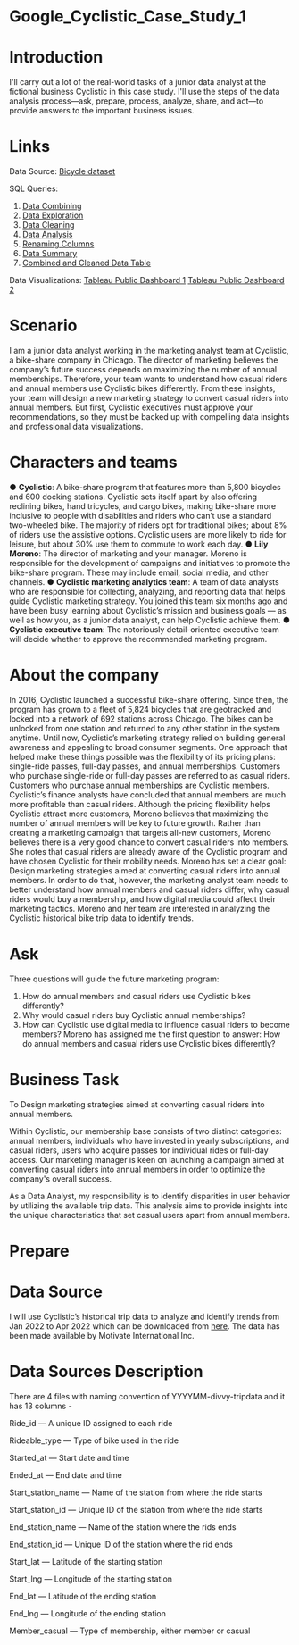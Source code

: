 # Google_Cyclistic_Case_Study_1

# Introduction

I'll carry out a lot of the real-world tasks of a junior data analyst at the fictional business Cyclistic in this case study. I'll use the steps of the data analysis process—ask, prepare, process, analyze, share, and act—to provide answers to the important business issues.

# Links

Data Source: [Bicycle dataset](https://divvy-tripdata.s3.amazonaws.com/index.html)

SQL Queries:
01. [Data Combining](https://console.cloud.google.com/bigquery?sq=979731993765:809146a2da314d4db49d768dd9f77685&project=case-study-1-398516)
02. [Data Exploration](https://console.cloud.google.com/bigquery?sq=979731993765:f1b45c581c724d679d7f2c32296eab7e&project=case-study-1-398516)
03. [Data Cleaning](https://console.cloud.google.com/bigquery?sq=979731993765:45fe7bf71e6a4e37986b37f02296cbae&project=case-study-1-398516)
04. [Data Analysis](https://console.cloud.google.com/bigquery?sq=979731993765:3a0d1911df064b9d93afe17dcabbe96d&project=case-study-1-398516&ws=!1m4!1m3!8m2!1s979731993765!2s3a0d1911df064b9d93afe17dcabbe96d)
05. [Renaming Columns](https://console.cloud.google.com/bigquery?sq=979731993765:e406e862513b4307ab61db82c02bf870&project=case-study-1-398516)
06. [Data Summary](https://console.cloud.google.com/bigquery?sq=979731993765:e4fb4faaa309402fa85465a0353fd921&project=case-study-1-398516)
07. [Combined and Cleaned Data Table ](https://console.cloud.google.com/bigquery?sq=979731993765:3dbf9cf298a64b18bfe1d310a89850a0&project=case-study-1-398516)

Data Visualizations: [Tableau Public Dashboard 1](https://public.tableau.com/authoring/GOOGLE_CASE_STUDY_1/Sheet1/Bike_Rides_Dashboard_1#1)
                     [Tableau Public Dashboard 2](https://public.tableau.com/authoring/GOOGLE_CASE_STUDY_1/Sheet1/Bike_Rides_Dashboard_2#1)
# Scenario

I am a junior data analyst working in the marketing analyst team at Cyclistic, a bike-share company in Chicago. The director of
marketing believes the company’s future success depends on maximizing the number of annual memberships. Therefore, your
team wants to understand how casual riders and annual members use Cyclistic bikes differently. From these insights, your team will
design a new marketing strategy to convert casual riders into annual members. But first, Cyclistic executives must approve your
recommendations, so they must be backed up with compelling data insights and professional data visualizations.

# Characters and teams

● **Cyclistic**: A bike-share program that features more than 5,800 bicycles and 600 docking stations. Cyclistic sets itself apart
by also offering reclining bikes, hand tricycles, and cargo bikes, making bike-share more inclusive to people with disabilities
and riders who can’t use a standard two-wheeled bike. The majority of riders opt for traditional bikes; about 8% of riders use
the assistive options. Cyclistic users are more likely to ride for leisure, but about 30% use them to commute to work each
day.
● **Lily Moreno**: The director of marketing and your manager. Moreno is responsible for the development of campaigns and
initiatives to promote the bike-share program. These may include email, social media, and other channels.
● **Cyclistic marketing analytics team**: A team of data analysts who are responsible for collecting, analyzing, and reporting
data that helps guide Cyclistic marketing strategy. You joined this team six months ago and have been busy learning about
Cyclistic’s mission and business goals — as well as how you, as a junior data analyst, can help Cyclistic achieve them.
● **Cyclistic executive team**: The notoriously detail-oriented executive team will decide whether to approve the
recommended marketing program.

# About the company

In 2016, Cyclistic launched a successful bike-share offering. Since then, the program has grown to a fleet of 5,824 bicycles that are
geotracked and locked into a network of 692 stations across Chicago. The bikes can be unlocked from one station and returned to
any other station in the system anytime.
Until now, Cyclistic’s marketing strategy relied on building general awareness and appealing to broad consumer segments. One
approach that helped make these things possible was the flexibility of its pricing plans: single-ride passes, full-day passes, and
annual memberships. Customers who purchase single-ride or full-day passes are referred to as casual riders. Customers who
purchase annual memberships are Cyclistic members.
Cyclistic’s finance analysts have concluded that annual members are much more profitable than casual riders. Although the pricing
flexibility helps Cyclistic attract more customers, Moreno believes that maximizing the number of annual members will be key to
future growth. Rather than creating a marketing campaign that targets all-new customers, Moreno believes there is a very good
chance to convert casual riders into members. She notes that casual riders are already aware of the Cyclistic program and have
chosen Cyclistic for their mobility needs.
Moreno has set a clear goal: Design marketing strategies aimed at converting casual riders into annual members. In order to do
that, however, the marketing analyst team needs to better understand how annual members and casual riders differ, why casual
riders would buy a membership, and how digital media could affect their marketing tactics. Moreno and her team are interested in
analyzing the Cyclistic historical bike trip data to identify trends.

# Ask
Three questions will guide the future marketing program:
1. How do annual members and casual riders use Cyclistic bikes differently?
2. Why would casual riders buy Cyclistic annual memberships?
3. How can Cyclistic use digital media to influence casual riders to become members?
Moreno has assigned me the first question to answer: How do annual members and casual riders use Cyclistic bikes differently?

# **Business Task**

To Design marketing strategies aimed at converting casual riders into annual members.

Within Cyclistic, our membership base consists of two distinct categories: annual members, individuals who have invested in yearly subscriptions, and casual riders, users who acquire passes for individual rides or full-day access. Our marketing manager is keen on launching a campaign aimed at converting casual riders into annual members in order to optimize the company's overall success.
  
As a Data Analyst, my responsibility is to identify disparities in user behavior by utilizing the available trip data. This analysis aims to provide insights into the unique characteristics that set casual users apart from annual members.

# Prepare

# Data Source

I will use Cyclistic’s historical trip data to analyze and identify trends from Jan 2022 to Apr 2022 which can be downloaded from [here](https://divvy-tripdata.s3.amazonaws.com/index.html). The data has been made available by Motivate International Inc.

# Data Sources Description

There are 4 files with naming convention of YYYYMM-divvy-tripdata and it has 13 columns - 

Ride_id — A unique ID assigned to each ride

Rideable_type — Type of bike used in the ride

Started_at — Start date and time

Ended_at — End date and time

Start_station_name — Name of the station from where the ride starts

Start_station_id — Unique ID of the station from where the ride starts

End_station_name — Name of the station where the rids ends

End_station_id — Unique ID of the station where the rid ends

Start_lat — Latitude of the starting station

Start_lng — Longitude of the starting station

End_lat — Latitude of the ending station

End_lng — Longitude of the ending station

Member_casual — Type of membership, either member or casual

